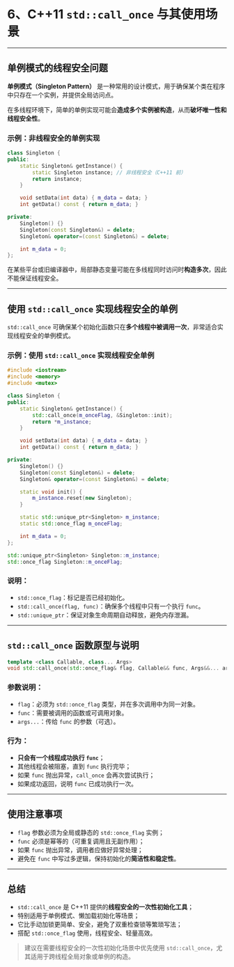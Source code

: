 # 6、C++11 `std::call_once` 与其使用场景

---

## 单例模式的线程安全问题

**单例模式（Singleton Pattern）** 是一种常用的设计模式，用于确保某个类在程序中只存在一个实例，并提供全局访问点。

在多线程环境下，简单的单例实现可能会**造成多个实例被构造**，从而**破坏唯一性和线程安全性**。

### 示例：非线程安全的单例实现

```cpp
class Singleton {
public:
    static Singleton& getInstance() {
        static Singleton instance; // 非线程安全（C++11 前）
        return instance;
    }

    void setData(int data) { m_data = data; }
    int getData() const { return m_data; }

private:
    Singleton() {}
    Singleton(const Singleton&) = delete;
    Singleton& operator=(const Singleton&) = delete;

    int m_data = 0;
};
```

在某些平台或旧编译器中，局部静态变量可能在多线程同时访问时**构造多次**，因此不能保证线程安全。

---

## 使用 `std::call_once` 实现线程安全的单例

`std::call_once` 可确保某个初始化函数只在**多个线程中被调用一次**，非常适合实现线程安全的单例模式。

### 示例：使用 `std::call_once` 实现线程安全单例

```cpp
#include <iostream>
#include <memory>
#include <mutex>

class Singleton {
public:
    static Singleton& getInstance() {
        std::call_once(m_onceFlag, &Singleton::init);
        return *m_instance;
    }

    void setData(int data) { m_data = data; }
    int getData() const { return m_data; }

private:
    Singleton() {}
    Singleton(const Singleton&) = delete;
    Singleton& operator=(const Singleton&) = delete;

    static void init() {
        m_instance.reset(new Singleton);
    }

    static std::unique_ptr<Singleton> m_instance;
    static std::once_flag m_onceFlag;

    int m_data = 0;
};

std::unique_ptr<Singleton> Singleton::m_instance;
std::once_flag Singleton::m_onceFlag;
```

### 说明：

- `std::once_flag`：标记是否已经初始化。
- `std::call_once(flag, func)`：确保多个线程中只有一个执行 `func`。
- `std::unique_ptr`：保证对象生命周期自动释放，避免内存泄漏。

---

## `std::call_once` 函数原型与说明

```cpp
template <class Callable, class... Args>
void std::call_once(std::once_flag& flag, Callable&& func, Args&&... args);
```

### 参数说明：

- `flag`：必须为 `std::once_flag` 类型，并在多次调用中为同一对象。
- `func`：需要被调用的函数或可调用对象。
- `args...`：传给 `func` 的参数（可选）。

### 行为：

- **只会有一个线程成功执行 `func`**；
- 其他线程会被阻塞，直到 `func` 执行完毕；
- 如果 `func` 抛出异常，`call_once` 会再次尝试执行；
- 如果成功返回，说明 `func` 已成功执行一次。

---

## 使用注意事项

- `flag` 参数必须为全局或静态的 `std::once_flag` 实例；
- `func` 必须是幂等的（可重复调用且无副作用）；
- 如果 `func` 抛出异常，调用者应做好异常处理；
- 避免在 `func` 中写过多逻辑，保持初始化的**简洁性和稳定性**。

---

## 总结

- `std::call_once` 是 C++11 提供的**线程安全的一次性初始化工具**；
- 特别适用于单例模式、懒加载初始化等场景；
- 它比手动加锁更简单、安全，避免了双重检查锁等繁琐写法；
- 搭配 `std::once_flag` 使用，线程安全、轻量高效。

> 建议在需要线程安全的一次性初始化场景中优先使用 `std::call_once`，尤其适用于跨线程全局对象或单例的构造。

